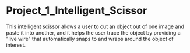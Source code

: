 # Project_1_Intelligent_Scissor
This intelligent scissor allows a user to cut an object out of one image and paste it into another, and it helps the user trace the object by providing a "live wire" that automatically snaps to and wraps around the object of interest.
